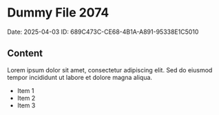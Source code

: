 # Dummy File 2074

Date: 2025-04-03
ID: 689C473C-CE68-4B1A-A891-95338E1C5010

## Content

Lorem ipsum dolor sit amet, consectetur adipiscing elit.
Sed do eiusmod tempor incididunt ut labore et dolore magna aliqua.

* Item 1
* Item 2
* Item 3


